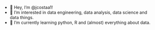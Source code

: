 - 👋 Hey, I’m @jcostaa1!
- 👀 I’m interested in data engineering, data analysis, data science and data things.
- 🌱 I’m currently learning python, R and (almost) everything about data.

<!---
jcostaa1/jcostaa1 is a ✨ special ✨ repository because its `README.md` (this file) appears on your GitHub profile.
You can click the Preview link to take a look at your changes.
--->
